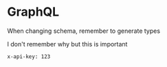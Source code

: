 # GraphQL



When changing schema, remember to generate types


I don't remember why but this is important
```
x-api-key: 123
```